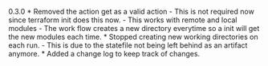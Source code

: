 0.3.0
    * Removed the action get as a valid action
        - This is not required now since terraform init does this now.
        - This works with remote and local modules
        - The work flow creates a new directory everytime so a init will get the new
          modules each time.
    * Stopped creating new working directories on each run.
        - This is due to the statefile not being left behind as an artifact anymore.
    * Added a change log to keep track of changes.
      